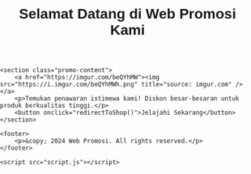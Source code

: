 <!DOCTYPE html>
<html lang="en">
<head>
    <meta charset="UTF-8">
    <meta name="viewport" content="width=device-width, initial-scale=1.0">
    <title>Promosi Web</title>
    <link rel="stylesheet" href="styles.css">
</head>
<body>
    <header>
        <h1>Selamat Datang di Web Promosi Kami</h1>
    </header>

    <section class="promo-content">
        <a href="https://imgur.com/beQYhMW"><img src="https://i.imgur.com/beQYhMWh.png" title="source: imgur.com" /></a>
        <p>Temukan penawaran istimewa kami! Diskon besar-besaran untuk produk berkualitas tinggi.</p>
        <button onclick="redirectToShop()">Jelajahi Sekarang</button>
    </section>

    <footer>
        <p>&copy; 2024 Web Promosi. All rights reserved.</p>
    </footer>

    <script src="script.js"></script>
</body>
</html>
<style>body {
    font-family: Arial, sans-serif;
    margin: 0;
    padding: 0;
}

header {
    background-color: #333;
    color: #fff;
    text-align: center;
    padding: 1em;
}

.promo-content {
    text-align: center;
    padding: 2em;
}

button {
    padding: 10px 20px;
    font-size: 16px;
    cursor: pointer;
    background-color: #4CAF50;
    color: #fff;
    border: none;
}

button:hover {
    background-color: #45a049;
}

footer {
    background-color: #333;
    color: #fff;
    text-align: center;
    padding: 1em;
    position: fixed;
    bottom: 0;
    width: 100%;
}
</style><script>function redirectToShop() {
    // Ganti URL dengan URL toko online Anda
    window.location.href = "https://shopee.co.id/cloud.design4u";
}
</script>
